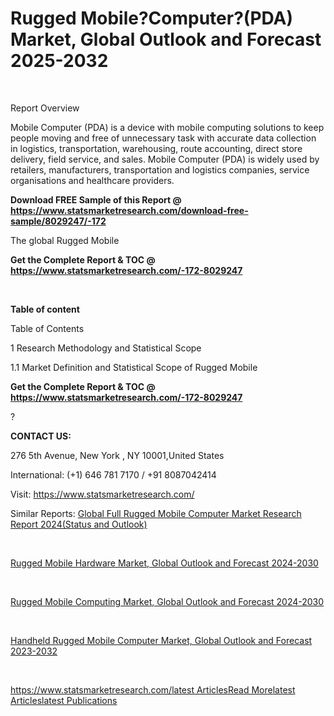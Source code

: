 <h1>Rugged Mobile?Computer?(PDA) Market, Global Outlook and Forecast 2025-2032</h1><br/><p>Report Overview</p>
 
 
 
 <p>Mobile Computer (PDA) is a device with mobile computing solutions to keep people moving and free of unnecessary task with accurate data collection in logistics, transportation, warehousing, route accounting, direct store delivery, field service, and sales. Mobile Computer (PDA) is widely used by retailers, manufacturers, transportation and logistics companies, service organisations and healthcare providers.</p>
 
 
 
 <p><strong>Download FREE Sample of this Report @ <a href="https://www.statsmarketresearch.com/download-free-sample/8029247/-172">https://www.statsmarketresearch.com/download-free-sample/8029247/-172</a></strong></p>
 
 
 
 <p>The global Rugged Mobile</p>
 
 
 
 <div><b>Get the Complete Report & TOC @ <a href="https://www.statsmarketresearch.com/-172-8029247">https://www.statsmarketresearch.com/-172-8029247</a></b></div>
 
 
 
 <p><br />
 
 <b>Table of content</b></p>
 
 
 
 <p>Table of Contents<br />
 
 1 Research Methodology and Statistical Scope<br />
 
 1.1 Market Definition and Statistical Scope of Rugged Mobile</p>
 
 
 
 <div><b>Get the Complete Report & TOC @ <a href="https://www.statsmarketresearch.com/-172-8029247">https://www.statsmarketresearch.com/-172-8029247</a></b></div>
 
 
 
 <p>? </p>
 
 
 
 <p><b>CONTACT US:</b><br />
 
 276 5th Avenue, New York , NY 10001,United States<br />
 
 International: (+1) 646 781 7170 / +91 8087042414<br />
 
 Visit: <a href="https://www.statsmarketresearch.com/">https://www.statsmarketresearch.com/</a><br />
 
 Similar Reports: <a href="https://www.statsmarketresearch.com/-172-8029247">Global Full Rugged Mobile Computer Market Research Report 2024(Status and Outlook)</a><br />
 
 <br />
 
 <a href="https://www.statsmarketresearch.com/-172-8029247">Rugged Mobile Hardware Market, Global Outlook and Forecast 2024-2030</a><br />
 
 <br />
 
 <a href="https://www.statsmarketresearch.com/-172-8029247">Rugged Mobile Computing Market, Global Outlook and Forecast 2024-2030</a><br />
 
 <br />
 
 <a href="https://www.statsmarketresearch.com/-172-8029247">Handheld Rugged Mobile Computer Market, Global Outlook and Forecast 2023-2032</a><br />
 
 <br />
 
 <a href="https://gyeongbokgung.com">https://www.statsmarketresearch.com/</a><a href="https://hallyeomaritime.com">latest Articles</a><a href="https://jingwansa.com">Read More</a><a href="https://nguoiviet.jp/">latest Articles</a><a href="https://www.intelmarketresearch.com/">latest Publications</a></p>